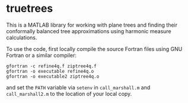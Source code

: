 # truetrees

This is a MATLAB library for working with plane trees and finding their conformally balanced tree approximations using harmonic measure calculations. 

To use the code, first locally compile the source Fortran files using GNU Fortran or a similar compiler:
```
gfortran -c refine4q.f ziptree4q.f
gfortran -o executable refine4q.o
gfortran -o executable2 ziptree4q.o
```
 and set the ``PATH`` variable via ``setenv`` in ``call_marshall.m`` and ``call_marshall2.m`` to the location of your local copy.



